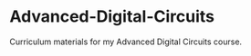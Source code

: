 Advanced-Digital-Circuits
=========================

Curriculum materials for my Advanced Digital Circuits course.
